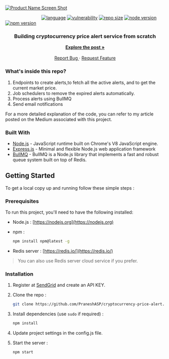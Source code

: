 [![Product Name Screen Shot](https://cdn-images-1.medium.com/max/2560/1*pOv2RLIpBkCLEeUGzH6iDg.jpeg)](https://pranesh-a-s.medium.com/build-your-own-cryptocurrency-price-alert-service-using-nodejs-51d6989dd062)

&nbsp;&nbsp;&nbsp;&nbsp;&nbsp;&nbsp;&nbsp;&nbsp;&nbsp;&nbsp;&nbsp;&nbsp;&nbsp;&nbsp;&nbsp;&nbsp;&nbsp;&nbsp;&nbsp;&nbsp;&nbsp;&nbsp;&nbsp;&nbsp;&nbsp;&nbsp;&nbsp;&nbsp;
[![language](https://img.shields.io/github/languages/top/PraneshASP/node-authentication-jwt-mongodb)]("https://github.com/PraneshASP/cryptocurrency-price-alert")
[![vulnerability](https://img.shields.io/snyk/vulnerabilities/github/PraneshASP/node-authentication-jwt-mongodb)](https://github.com/PraneshASP/cryptocurrency-price-alert)
[![repo size](https://img.shields.io/github/repo-size/PraneshASP/node-authentication-jwt-mongodb)](https://github.com/PraneshASP/cryptocurrency-price-alert)
[![node version](https://img.shields.io/node/v/npm)](https://github.com/PraneshASP/cryptocurrency-price-alert)
[![npm version](https://img.shields.io/npm/v/npm)](https://github.com/PraneshASP/cryptocurrency-price-alert)

<!-- PROJECT LOGO -->
<p align="center">
  <h3 align="center">Building cryptocurrency price alert service from scratch</h3>
  <p align="center">
     <a href="https://pranesh-a-s.medium.com/build-your-own-cryptocurrency-price-alert-service-using-nodejs-51d6989dd062"><strong>Explore the post »</strong></a>
     <br /> <br />
    <a href="https://github.com/PraneshASP/cryptocurrency-price-alert/issues">Report Bug </a>
    ·
    <a href="https://github.com/PraneshASP/cryptocurrency-price-alert/issues"> Request Feature</a>
  </p>
</p>

<!-- ABOUT THE PROJECT -->

### What's inside this repo?

1. Endpoints to create alerts,to fetch all the active alerts, and to get the current market price.
2. Job schedulers to remove the expired alerts automatically.
3. Process alerts using BullMQ
4. Send email notifications

For a more detailed explanation of the code, you can refer to my article posted on the Medium associated with this project.

### Built With

- [Node.js]() - JavaScript runtime built on Chrome's V8 JavaScript engine.
- [Express.js]() - Minimal and flexible Node.js web application framework
- [BullMQ]() - BullMQ is a Node.js library that implements a fast and robust queue system built on top of Redis.

<!-- GETTING STARTED -->

## Getting Started

To get a local copy up and running follow these simple steps :

### Prerequisites

To run this project, you'll need to have the following installed:

- Node.js : [https://nodejs.org](https://nodejs.org)

- npm :
  ```sh
  npm install npm@latest -g
  ```
- Redis server : [https://redis.io/](https://redis.io/) <br>

> You can also use Redis server cloud service if you prefer.
> <br>

### Installation

1. Register at [SendGrid](https://sendgrid.com) and create an API KEY.

2. Clone the repo :
   ```sh
   git clone https://github.com/PraneshASP/cryptocurrency-price-alert.git
   ```
3. Install dependencies (use `sudo` if required) :

   ```sh
   npm install
   ```

4. Update project settings in the config.js file.
5. Start the server :
   ```sh
   npm start
   ```
